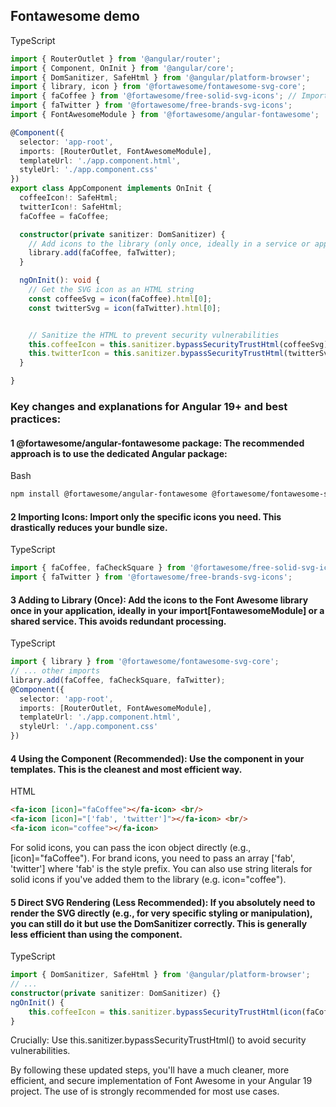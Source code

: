 ## Fontawesome demo

TypeScript

```typescript
import { RouterOutlet } from '@angular/router';
import { Component, OnInit } from '@angular/core';
import { DomSanitizer, SafeHtml } from '@angular/platform-browser';
import { library, icon } from '@fortawesome/fontawesome-svg-core';
import { faCoffee } from '@fortawesome/free-solid-svg-icons'; // Import specific icons
import { faTwitter } from '@fortawesome/free-brands-svg-icons';
import { FontAwesomeModule } from '@fortawesome/angular-fontawesome';

@Component({
  selector: 'app-root',
  imports: [RouterOutlet, FontAwesomeModule],
  templateUrl: './app.component.html',
  styleUrl: './app.component.css'
})
export class AppComponent implements OnInit {
  coffeeIcon!: SafeHtml;
  twitterIcon!: SafeHtml;
  faCoffee = faCoffee;

  constructor(private sanitizer: DomSanitizer) {
    // Add icons to the library (only once, ideally in a service or app.module)
    library.add(faCoffee, faTwitter);
  }

  ngOnInit(): void {
    // Get the SVG icon as an HTML string
    const coffeeSvg = icon(faCoffee).html[0];
    const twitterSvg = icon(faTwitter).html[0];


    // Sanitize the HTML to prevent security vulnerabilities
    this.coffeeIcon = this.sanitizer.bypassSecurityTrustHtml(coffeeSvg);
    this.twitterIcon = this.sanitizer.bypassSecurityTrustHtml(twitterSvg);
  }

}
```

### Key changes and explanations for Angular 19+ and best practices:

#### 1 @fortawesome/angular-fontawesome package: The recommended approach is to use the dedicated Angular package:

Bash
```bash
npm install @fortawesome/angular-fontawesome @fortawesome/fontawesome-svg-core @fortawesome/free-solid-svg-icons @fortawesome/free-brands-svg-icons
```
#### 2 Importing Icons: Import only the specific icons you need. This drastically reduces your bundle size.

TypeScript
```typescript
import { faCoffee, faCheckSquare } from '@fortawesome/free-solid-svg-icons';
import { faTwitter } from '@fortawesome/free-brands-svg-icons';
```
#### 3 Adding to Library (Once): Add the icons to the Font Awesome library once in your application, ideally in your import[FontawesomeModule] or a shared service. This avoids redundant processing.

TypeScript
```typescript
import { library } from '@fortawesome/fontawesome-svg-core';
// ... other imports
library.add(faCoffee, faCheckSquare, faTwitter);
@Component({
  selector: 'app-root',
  imports: [RouterOutlet, FontAwesomeModule],
  templateUrl: './app.component.html',
  styleUrl: './app.component.css'
})
```
#### 4 Using the <fa-icon> Component (Recommended): Use the <fa-icon> component in your templates. This is the cleanest and most efficient way.

HTML
```html
<fa-icon [icon]="faCoffee"></fa-icon> <br/>
<fa-icon [icon]="['fab', 'twitter']"></fa-icon> <br/>
<fa-icon icon="coffee"></fa-icon>
```
For solid icons, you can pass the icon object directly (e.g., [icon]="faCoffee").
For brand icons, you need to pass an array ['fab', 'twitter'] where 'fab' is the style prefix.
You can also use string literals for solid icons if you've added them to the library (e.g. icon="coffee").

#### 5 Direct SVG Rendering (Less Recommended): If you absolutely need to render the SVG directly (e.g., for very specific styling or manipulation), you can still do it but use the DomSanitizer correctly. This is generally less efficient than using the component.

TypeScript
```typescript 
import { DomSanitizer, SafeHtml } from '@angular/platform-browser';
// ...
constructor(private sanitizer: DomSanitizer) {}
ngOnInit() {
    this.coffeeIcon = this.sanitizer.bypassSecurityTrustHtml(icon(faCoffee).html[0]);
}
```
Crucially: Use this.sanitizer.bypassSecurityTrustHtml() to avoid security vulnerabilities.

By following these updated steps, you'll have a much cleaner, more efficient, and secure implementation of Font Awesome in your Angular 19 project. The use of <fa-icon> is strongly recommended for most use cases.
